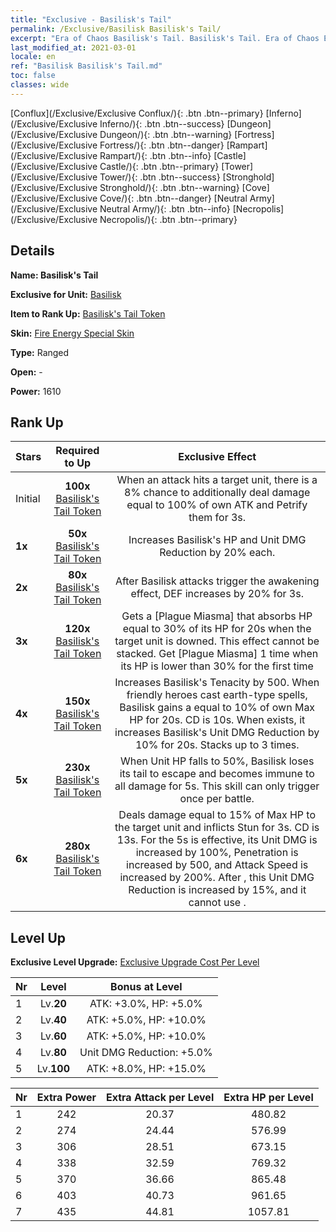 ```yaml
---
title: "Exclusive - Basilisk's Tail"
permalink: /Exclusive/Basilisk Basilisk's Tail/
excerpt: "Era of Chaos Basilisk's Tail. Basilisk's Tail. Era of Chaos Exclusive Basilisk's Tail. Basilisk Exclusive."
last_modified_at: 2021-03-01
locale: en
ref: "Basilisk Basilisk's Tail.md"
toc: false
classes: wide
---
```

 [Conflux](/Exclusive/Exclusive Conflux/){: .btn .btn--primary} [Inferno](/Exclusive/Exclusive Inferno/){: .btn .btn--success} [Dungeon](/Exclusive/Exclusive Dungeon/){: .btn .btn--warning} [Fortress](/Exclusive/Exclusive Fortress/){: .btn .btn--danger} [Rampart](/Exclusive/Exclusive Rampart/){: .btn .btn--info} [Castle](/Exclusive/Exclusive Castle/){: .btn .btn--primary} [Tower](/Exclusive/Exclusive Tower/){: .btn .btn--success} [Stronghold](/Exclusive/Exclusive Stronghold/){: .btn .btn--warning} [Cove](/Exclusive/Exclusive Cove/){: .btn .btn--danger} [Neutral Army](/Exclusive/Exclusive Neutral Army/){: .btn .btn--info} [Necropolis](/Exclusive/Exclusive Necropolis/){: .btn .btn--primary} 

## Details
 **Name: Basilisk's Tail** 

 **Exclusive for Unit:** [Basilisk](/units/Basilisk/) 

 **Item to Rank Up:** [Basilisk's Tail Token](/Items/con_869/)

 **Skin:** [Fire Energy Special Skin](/Items/con_1047/)

 **Type:** Ranged

 **Open:** -

 **Power:** 1610

## Rank Up

  |     Stars    |  Required to Up | Exclusive Effect |
  |:-------------|:---------------:|:---------------:|
  |  Initial  | **100x** [Basilisk's Tail Token](/Items/con_869/) | When an attack hits a target unit, there is a 8% chance to additionally deal damage equal to 100% of own ATK and Petrify them for 3s. |
  | **1x** <i class="fas fa-star"/> | **50x** [Basilisk's Tail Token](/Items/con_869/) | Increases Basilisk's HP and Unit DMG Reduction by 20% each. |
  | **2x** <i class="fas fa-star"/> | **80x** [Basilisk's Tail Token](/Items/con_869/) | After Basilisk attacks trigger the awakening effect, DEF increases by 20% for 3s. |
  | **3x** <i class="fas fa-star"/> | **120x** [Basilisk's Tail Token](/Items/con_869/) | Gets a [Plague Miasma] that absorbs HP equal to 30% of its HP for 20s when the target unit is downed. This effect cannot be stacked. Get [Plague Miasma] 1 time when its HP is lower than 30% for the first time |
  | **4x** <i class="fas fa-star"/> | **150x** [Basilisk's Tail Token](/Items/con_869/) | Increases Basilisk's Tenacity by 500. When friendly heroes cast earth-type spells, Basilisk gains a <Plague Miasma> equal to 10% of own Max HP for 20s. CD is 10s. When <Plague Miasma> exists, it increases Basilisk's Unit DMG Reduction by 10% for 20s. Stacks up to 3 times. |
  | **5x** <i class="fas fa-star"/> | **230x** [Basilisk's Tail Token](/Items/con_869/) | <Tail Sever> When Unit HP falls to 50%, Basilisk loses its tail to escape and becomes immune to all damage for 5s. This skill can only trigger once per battle. |
  | **6x** <i class="fas fa-star"/> | **280x** [Basilisk's Tail Token](/Items/con_869/) | <Besiege> Deals damage equal to 15% of Max HP to the target unit and inflicts Stun for 3s. CD is 13s. For the 5s <Tail Sever> is effective, its Unit DMG is increased by 100%, Penetration is increased by 500, and Attack Speed is increased by 200%. After <Tail Sever>, this Unit DMG Reduction is increased by 15%, and it cannot use <Besiege>. |


## Level Up
 **Exclusive Level Upgrade:** [Exclusive Upgrade Cost Per Level](/Exclusive/ExclusiveUpgradeCostPerLevel/)

  |  Nr  |   Level  | Bonus at Level |
  |:-----|:--------:|:--------------:|
  | 1 | Lv.**20** | ATK: +3.0%, HP: +5.0% |
  | 2 | Lv.**40** | ATK: +5.0%, HP: +10.0% |
  | 3 | Lv.**60** | ATK: +5.0%, HP: +10.0% |
  | 4 | Lv.**80** | Unit DMG Reduction: +5.0% |
  | 5 | Lv.**100** | ATK: +8.0%, HP: +15.0% |


  |  Nr  |  Extra Power | Extra Attack per Level | Extra HP per Level |
  |:-----|:--------:|:--------:|:--------:|
  | 1 | 242 | 20.37 | 480.82 |
  | 2 | 274 | 24.44 | 576.99 |
  | 3 | 306 | 28.51 | 673.15 |
  | 4 | 338 | 32.59 | 769.32 |
  | 5 | 370 | 36.66 | 865.48 |
  | 6 | 403 | 40.73 | 961.65 |
  | 7 | 435 | 44.81 | 1057.81 |


